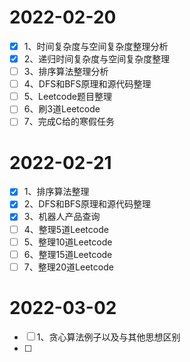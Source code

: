 # 2022-02-20

- [x] 1、时间复杂度与空间复杂度整理分析
- [x] 2、递归时间复杂度与空间复杂度整理
- [ ] 3、排序算法整理分析
- [ ] 4、DFS和BFS原理和源代码整理
- [ ] 5、Leetcode题目整理
- [ ] 6、刷3道Leetcode
- [ ] 7、完成C给的寒假任务

# 2022-02-21

- [x] 1、排序算法整理
- [x] 2、DFS和BFS原理和源代码整理
- [x] 3、机器人产品查询
- [ ] 4、整理5道Leetcode
- [ ] 5、整理10道Leetcode
- [ ] 6、整理15道Leetcode
- [ ] 7、整理20道Leetcode

# 2022-03-02

- [ ] 1、贪心算法例子以及与其他思想区别
- [ ] 